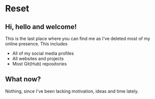 # Reset

## Hi, hello and welcome!

This is the last place where you can find me as I've deleted most of my online
presence. This includes

- All of my social media profiles
- All websites and projects
- Most Git(Hub) repositories

## What now?

Nothing, since I've been lacking motivation, ideas and time lately.
